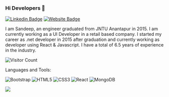 ### Hi Developers 👋

[![Linkedin Badge](https://img.shields.io/badge/-Sandeep-blue?style=flat-square&logo=Linkedin&logoColor=white&link=https://www.linkedin.com/in/sandeeppalagati6/)](https://www.linkedin.com/in/sandeeppalagati6/)
[![Website Badge](https://img.shields.io/badge/WebSite-Sandeep-green)](https://www.akash)

 I am Sandeep, an engineer graduated from JNTU Anantapur in 2015.
      I am currently working as a UI Developer in a retail based company. I
      started my career as .net developer in 2015 after graduation and currently
      working as developer using React & Javascript. I have a total of 6.5 years of experience in
      the industry.


![Visitor Count](https://profile-counter.glitch.me/sandeep5T/count.svg)

Languages and Tools: 

 <img alt="Bootstrap" src="https://img.shields.io/badge/bootstrap-%23563D7C.svg?style=flat-square&logo=bootstrap&logoColor=white"/>  <img alt="HTML5" src="https://img.shields.io/badge/html5-%23E34F26.svg?style=flat-square&logo=html5&logoColor=white"/> <img alt="CSS3" src="https://img.shields.io/badge/css3-%231572B6.svg?style=flat-square&logo=css3&logoColor=white"/>  <img alt="React" src="https://img.shields.io/badge/react-%2320232a.svg?style=flat-square&logo=react&logoColor=%2361DAFB"/> <img alt="MongoDB" src ="https://img.shields.io/badge/MongoDB-%234ea94b.svg?style=flat-square&logo=mongodb&logoColor=white"/>

![](https://activity-graph.herokuapp.com/graph?username=sandeep5t&theme=react-dark&area=true)
<!--
**Sandeep5T/Sandeep5T** is a ✨ _special_ ✨ repository because its `README.md` (this file) appears on your GitHub profile.

Here are some ideas to get you started:

- 🔭 I’m currently working on ...
- 🌱 I’m currently learning ...
- 👯 I’m looking to collaborate on ...
- 🤔 I’m looking for help with ...
- 💬 Ask me about ...
- 📫 How to reach me: ...
- 😄 Pronouns: ...
- ⚡ Fun fact: .....

-->
